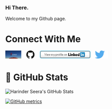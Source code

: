 ### Hi There.
Welcome to my Github page.

# Connect With Me
[<img id="github" src="./images/ozperf.png" width="50" a="https://ozperf.com">](https://ozperf.com) [<img id="github" src="./images/github.png" width="50" a="https://github.com/hseera/">](https://github.com/hseera/)    [<img src="./images/linkedin.png" style="max-width:100%;" >](https://www.linkedin.com/in/hpseera) [<img id="twitter" src="./images/twitter.png" width="50" a="twitter.com/HarinderSeera/">](https://twitter.com/@HarinderSeera)


# 🌟 GitHub Stats

![Harinder Seera's GitHub Stats](https://github-readme-stats.vercel.app/api?username=hseera&show_icons=true&theme=dracula)

[![GitHub metrics](https://metrics.lecoq.io/hseera?template=classic&config.timezone=Australia%2FSydney)](https://github.com/lowlighter/metrics)
